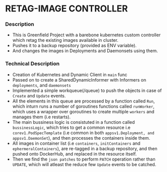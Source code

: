 # RETAG-IMAGE CONTROLLER

### Description
- This is Greenfield Project with a barebone kubernetes custom controller which retag the existing images available in cluster.
- Pushes it to a backup repository (provided as ENV variable).
- And changes the images in Deployments and Daemonsets using them.


###  Technical Description
- Creation of Kubernetes and Dynamic Client in `main` func
- Passed on to create a SharedDynamicInformer with Informers on `deployments`, and `daemonsets`
- Implemented a simple workqueue(/queue) to push the objects in case of `Create` and `Update` events.
- All the elements in this queue are processed by a function called `Run`, which inturn runs a number of goroutines functions called `runWorker`, which uses a wrapper over goroutines to create multiple `workers` and manages them (i.e restarts).
- The main bussiness logic is consistuted in a function called `bussinessLogic`, which tries to get a common resource i.e `corev1.PodSpecTemplate` (i.e common in both `appsv1.Deployment, and appsv1.DaemonSet`), and then processes the containers inside them.
- All images in container list (i.e `containers`, `initContainers` and `ephermeralContainers`), are re-tagged in a backup repository, and then pushed onto DockerHub, and replaced in the resource itself.
- Then we find the `json patches` to perform `PATCH` operation rather than `UPDATE`, which will atleast the reduce few `Update` events to be catched.
